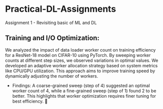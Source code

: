 # Practical-DL-Assignments
Assignment 1 - Revisiting basic of ML and DL

## Training and I/O Optimization: 
We analyzed the impact of data loader worker count on training efficiency for a ResNet-18 model on CIFAR-10 using PyTorch. By sweeping worker counts at different step sizes, we observed variations in optimal values. We developed an adaptive worker allocation strategy based on system metrics like CPU/GPU utilization. This approach aims to improve training speed by dynamically adjusting the number of workers.

- Findings:
A coarse-grained sweep (step of 4) suggested an optimal worker count of 4, while a fine-grained sweep (step of 1) found 2 to be better. This highlights that worker optimization requires finer tuning for best efficiency. 🚀
